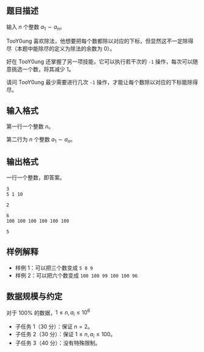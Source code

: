 ## 题目描述

输入 $n$ 个整数 $a_1\sim a_n$。

TooY0ung 喜欢除法，他想要把每个数都除以对应的下标，但显然这不一定除得尽（本题中能除尽的定义为除法的余数为 $0$）。

好在 TooY0ung 还掌握了另一项技能，它可以执行若干次的 `-1` 操作，每次可以随意挑选一个数，将其减少 $1$。

请问 TooY0ung 最少需要进行几次 `-1` 操作，才能让每个数除以对应的下标能除得尽。

## 输入格式

第一行一个整数 $n$。  

第二行为 $n$ 个整数 $a_1\sim a_n$。

## 输出格式

一行一个整数，即答案。

```input1
3
5 1 10
```

```output1
2
```

```input2
6
100 100 100 100 100 100
```

```output2
5
```
## 样例解释

- 样例 1：可以把三个数变成 `5 0 9`
- 样例 2：可以把六个数变成 `100 100 99 100 100 96`


## 数据规模与约定

对于 $100\%$ 的数据，$1\le n,a_i\le 10^6$

- 子任务 1（30 分）：保证 $n=2$。
- 子任务 2（30 分）：保证 $1\le n,a_i\le 100$。
- 子任务 3（40 分）：没有特殊限制。